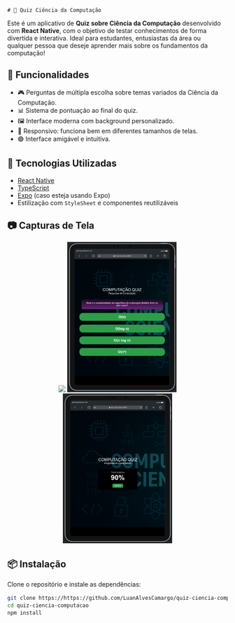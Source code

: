     # 📱 Quiz Ciência da Computação

Este é um aplicativo de **Quiz sobre Ciência da Computação** desenvolvido com **React Native**, com o objetivo de testar conhecimentos de forma divertida e interativa. Ideal para estudantes, entusiastas da área ou qualquer pessoa que deseje aprender mais sobre os fundamentos da computação!

## 🧠 Funcionalidades

- 🎮 Perguntas de múltipla escolha sobre temas variados da Ciência da Computação.
- 📊 Sistema de pontuação ao final do quiz.
- 🖼️ Interface moderna com background personalizado.
- 📱 Responsivo: funciona bem em diferentes tamanhos de telas.
- 🟢 Interface amigável e intuitiva.

## 🚀 Tecnologias Utilizadas

- [React Native](https://reactnative.dev/)
- [TypeScript](https://www.typescriptlang.org/)
- [Expo](https://expo.dev/) (caso esteja usando Expo)
- Estilização com `StyleSheet` e componentes reutilizáveis

## 📷 Capturas de Tela

<p align="center">
  <img src="./assets/screenshots/tela-inicial.png" width="250" />
  <img src="./assets/screenshots/pergunta.png" width="250" />
  <img src="./assets/screenshots/resultado.png" width="250" />
</p>

## 📦 Instalação

Clone o repositório e instale as dependências:

```bash
git clone https://https://github.com/LuanAlvesCamargo/quiz-ciencia-computacao.git
cd quiz-ciencia-computacao
npm install
